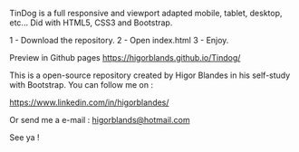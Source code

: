 TinDog is a full responsive and viewport adapted mobile, tablet, desktop, etc... Did with HTML5, CSS3 and Bootstrap.

1 - Download the repository.
2 - Open index.html
3 - Enjoy.

Preview in Github pages 
https://higorblands.github.io/Tindog/

This is a open-source repository created by Higor Blandes in his self-study with Bootstrap.
You can follow me on :

https://www.linkedin.com/in/higorblandes/

Or send me a e-mail :
higorblands@hotmail.com

See ya ! 
